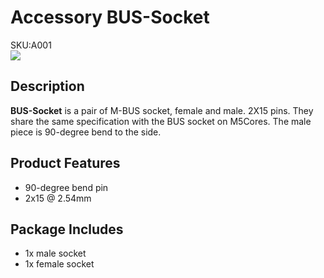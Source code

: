 # Accessory BUS-Socket

<div class="badge badge-pill badge-primary product_sku_tag">SKU:A001</div>

<div class="product_pic"><img src="assets/img/product_pics/accessory/bus_socket/acs_bus_socket_01.jpg"></div>

## Description

**BUS-Socket** is a pair of M-BUS socket, female and male. 2X15 pins.  They share the same specification with the BUS socket on M5Cores. The male piece is 90-degree bend to the side.

## Product Features
- 90-degree bend pin
- 2x15 @ 2.54mm

## Package Includes
- 1x male socket
- 1x female socket

<script>

   var purchase_link = 'https://m5stack.com/collections/m5-accessory/products/2x15-pin-headers-socket';

   anchor_search(purchase_link);
   scrollFunc();

</script>